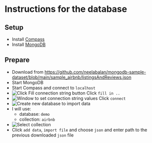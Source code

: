 # Instructions for the database 

## Setup
- Install [Compass](https://docs.mongodb.com/compass/master/install/)
- Install [MongoDB](https://docs.mongodb.com/manual/administration/install-community/)

## Prepare
- Download from https://github.com/neelabalan/mongodb-sample-dataset/blob/main/sample_airbnb/listingsAndReviews.json
- Start MongoDB
- Start Compass and connect to `localhost` 
- ![Click Fill connection string button](/img/localhost_overview.png) Click `fill in ..` 
- ![Window to set connection string values](/img/localhost_fill_connection_string.png)  Click `connect`
- ![Create new database to import data](/img/create_database.png)
- I will use: 
  - database: `demo`
  - collection: `airbnb`
- ![Select collection](/img/select_collection.png)
- Click `add data`, `import file` and choose `json` and enter path to the previous downloaded `json` file